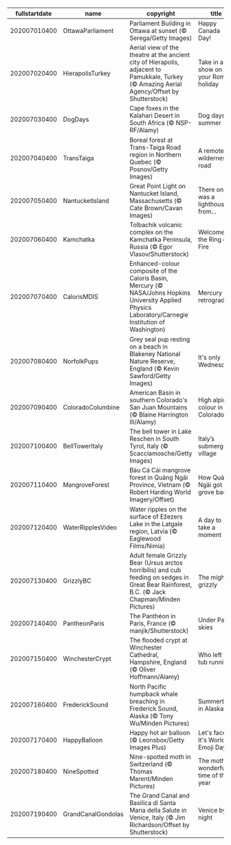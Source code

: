 |fullstartdate|name|copyright|title|image|
|--|--|--|--|--|
202007010400|OttawaParliament|Parliament Building in Ottawa at sunset (© Serega/Getty Images)|Happy Canada Day!|![](/en-CA/2020/07/202007010400OttawaParliament.jpg)|
202007020400|HierapolisTurkey|Aerial view of the theatre at the ancient city of Hierapolis, adjacent to Pamukkale, Turkey (© Amazing Aerial Agency/Offset by Shutterstock)|Take in a show on your Roman holiday|![](/en-CA/2020/07/202007020400HierapolisTurkey.jpg)|
202007030400|DogDays|Cape foxes in the Kalahari Desert in South Africa (© NSP-RF/Alamy)|Dog days of summer|![](/en-CA/2020/07/202007030400DogDays.jpg)|
202007040400|TransTaiga|Boreal forest at Trans-Taiga Road region in Northern Quebec (© Posnov/Getty Images)|A remote wilderness road|![](/en-CA/2020/07/202007040400TransTaiga.jpg)|
202007050400|NantucketIsland|Great Point Light on Nantucket Island, Massachusetts (© Cate Brown/Cavan Images)|There once was a lighthouse from...|![](/en-CA/2020/07/202007050400NantucketIsland.jpg)|
202007060400|Kamchatka|Tolbachik volcanic complex on the Kamchatka Peninsula, Russia (© Egor Vlasov/Shutterstock)|Welcome to the Ring of Fire|![](/en-CA/2020/07/202007060400Kamchatka.jpg)|
202007070400|CalorisMDIS|Enhanced-colour composite of the Caloris Basin, Mercury (© NASA/Johns Hopkins University Applied Physics Laboratory/Carnegie Institution of Washington)|Mercury in retrograde|![](/en-CA/2020/07/202007070400CalorisMDIS.jpg)|
202007080400|NorfolkPups|Grey seal pup resting on a beach in Blakeney National Nature Reserve, England (© Kevin Sawford/Getty Images)|It's only Wednesday|![](/en-CA/2020/07/202007080400NorfolkPups.jpg)|
202007090400|ColoradoColumbine|American Basin in southern Colorado's San Juan Mountains (© Blaine Harrington III/Alamy)|High alpine colour in Colorado|![](/en-CA/2020/07/202007090400ColoradoColumbine.jpg)|
202007100400|BellTowerItaly|The bell tower in Lake Reschen in South Tyrol, Italy (© Scacciamosche/Getty Images)|Italy’s submerged village|![](/en-CA/2020/07/202007100400BellTowerItaly.jpg)|
202007110400|MangroveForest|Bàu Cá Cái mangrove forest in Quảng Ngãi Province, Vietnam (© Robert Harding World Imagery/Offset)|How Quảng Ngãi got its grove back|![](/en-CA/2020/07/202007110400MangroveForest.jpg)|
202007120400|WaterRipplesVideo|Water ripples on the surface of Ežezers Lake in the Latgale region, Latvia (© Eaglewood Films/Nimia)|A day to take a moment|![](/en-CA/2020/07/202007120400WaterRipplesVideo.jpg)|
202007130400|GrizzlyBC|Adult female Grizzly Bear (Ursus arctos horribilis) and cub feeding on sedges in Great Bear Rainforest, B.C. (© Jack Chapman/Minden Pictures)|The mighty grizzly|![](/en-CA/2020/07/202007130400GrizzlyBC.jpg)|
202007140400|PantheonParis|The Panthéon in Paris, France (© manjik/Shutterstock)|Under Paris skies|![](/en-CA/2020/07/202007140400PantheonParis.jpg)|
202007150400|WinchesterCrypt|The flooded crypt at Winchester Cathedral, Hampshire, England (© Oliver Hoffmann/Alamy)|Who left the tub running?|![](/en-CA/2020/07/202007150400WinchesterCrypt.jpg)|
202007160400|FrederickSound|North Pacific humpback whale breaching in Frederick Sound, Alaska (© Tony Wu/Minden Pictures)|Summertime in Alaska|![](/en-CA/2020/07/202007160400FrederickSound.jpg)|
202007170400|HappyBalloon|Happy hot air balloon (© Leonsbox/Getty Images Plus)|Let's face it: It's World Emoji Day|![](/en-CA/2020/07/202007170400HappyBalloon.jpg)|
202007180400|NineSpotted|Nine-spotted moth in Switzerland (© Thomas Marent/Minden Pictures)|The moth wonderful time of the year|![](/en-CA/2020/07/202007180400NineSpotted.jpg)|
202007190400|GrandCanalGondolas|The Grand Canal and Basilica di Santa Maria della Salute in Venice, Italy (© Jim Richardson/Offset by Shutterstock)|Venice by night|![](/en-CA/2020/07/202007190400GrandCanalGondolas.jpg)|
